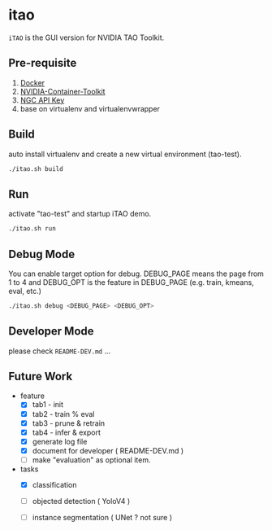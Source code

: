 # itao
`iTAO` is the GUI version for NVIDIA TAO Toolkit.

## Pre-requisite
1. [Docker](https://max-c.notion.site/Install-Docker-9a0927c9b8aa4455b66548843246152f)
2. [NVIDIA-Container-Toolkit](https://max-c.notion.site/Install-NVIDIA-Container-Toolkit-For-Docker-7db1728db09e4378871303ae6c616401)
3. [NGC API Key](https://max-c.notion.site/Get-NVIDIA-NGC-API-Key-911f9d0a5e1147bf8ad42f3c0c8ca116)
4. base on virtualenv and virtualenvwrapper

## Build
auto install virtualenv and create a new virtual environment (tao-test).
```bash
./itao.sh build
```

## Run
activate "tao-test" and startup iTAO demo.
```bash
./itao.sh run
```

## Debug Mode
You can enable target option for debug. DEBUG_PAGE means the page from 1 to 4 and DEBUG_OPT is the feature in DEBUG_PAGE (e.g. train, kmeans, eval, etc.)
```bash
./itao.sh debug <DEBUG_PAGE> <DEBUG_OPT>
```

## Developer Mode
please check `README-DEV.md` ...


## Future Work
* feature
  - [x] tab1 - init
  - [x] tab2 - train % eval
  - [x] tab3 - prune & retrain
  - [x] tab4 - infer & export
  - [x] generate log file
  - [x] document for developer ( README-DEV.md )
  - [ ] make "evaluation" as optional item.

* tasks
  - [x] classification
  - [ ] objected detection ( YoloV4 )
  - [ ] instance segmentation ( UNet ? not sure )


